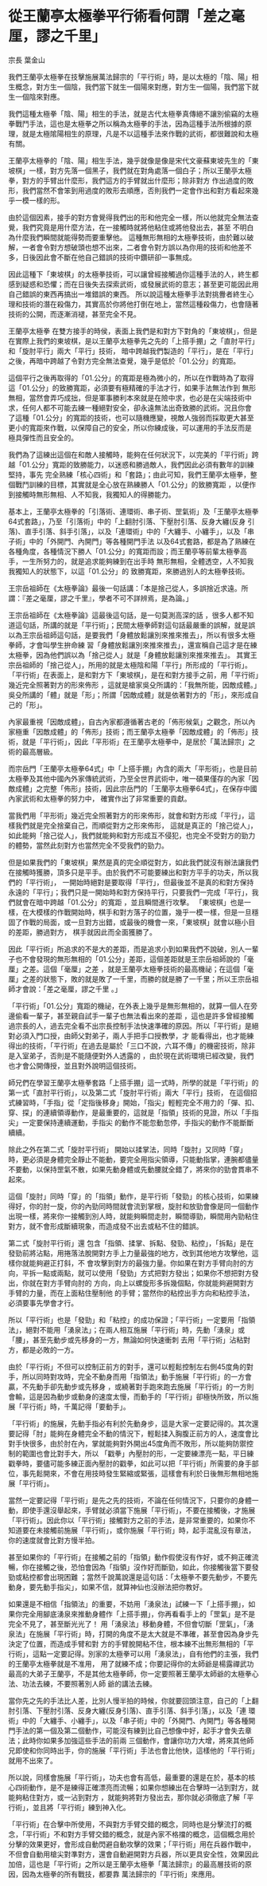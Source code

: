 # 從王蘭亭太極拳平行術看何謂「差之毫厘，謬之千里」

宗長
葉金山

我們王蘭亭太極拳在技擊施展萬法歸宗的「平行術」時，是以太極的「陰、陽」相生概念，對方生一個陰，我們當下就生一個陽來對應，對方生一個陽，我們當下就生一個陰來對應。

我們這種太極拳「陰、陽」相生的手法，就是古代太極拳真傳絕不讓別偷竊的太極拳戰鬥手法，這也是太極拳之所以稱為太極拳的手法，因為這種手法所根據的原理，就是太極隂陽相生的原理，凡是不以這種手法來作戰的武術，都很難說和太極有關。

王蘭亭太極拳的「陰、陽」相生手法，幾乎就像是像是宋代文豪蘇東坡先生的「東坡棋」一樣，對方先落一個黑子，我們就在對角處落一個白子；所以王蘭亭太極拳，對方的手臂出什麼形，我們這方的手臂就出什麼形；除非對方 作出過度的敗形，我們當然不會笨到用過度的敗形去順應，否則我們一定會作出和對方看起來幾乎一模一樣的形。

由於這個因素，接手的對方會覺得我們出的形和他完全一樣，所以他就完全無法查覺，我們究竟是用什麼方法，在一接觸時就將他粘住或將他發出去，甚至 不明白為什麼我們瞬間就能得勢而要重擊他。
這種無形無相的太極拳技術，由於難以破解，一者會令對方想破頭也想不出來，二者會令對方誤以為你用的技術和他差不多，日後因此會不斷在他自己錯誤的技術中鑽研卻一事無成。

因此這種下「東坡棋」的太極拳技術，可以讓曾經接觸過你這種手法的人，終生都感到疑惑和恐懼；而在日後失去探索武術，或發展武術的意志；甚至更可能因此用自己錯誤的東西再搞出一堆錯誤的東西。 所以說這種太極拳手法對挑釁者終生心理和技術的潛在殺傷力，其實高於你將他打倒在地上，當然這種殺傷力，也會隨著技術的公開，而逐漸消褪，甚至完全不見。

王蘭亭太極拳 在雙方接手的時侯，表面上我們是和對方下對角的「東坡棋」，但是在實際上我們的東坡棋，是以王蘭亭太極拳先之先的「上搭手掤」之「直肘平行」和「旋肘平行」兩大「平行」技術， 暗中跨越我們製造的「平行」，是在「平行」之後，再暗中跨越了令對方完全無法查覺，幾乎是低於「01.公分」的寬距。

這個平行之後再取得的「01.公分」的寬距是極為微小的，所以在作戰時為了取得這「01.公分」的致勝寬距，必須要有極精確的手法才行，如果手法無法作到 無形無相，當然會弄巧成拙，但是軍事勝利本來就是在險中求，也必是在尖端技術中求，任何人都不可能去練一種絕對安全，卻永遠無法出奇致勝的武術。況且你會 了這種「01.公分」的寬距的技術，也可以隨機應變，視敵人強弱而採取更大甚至更小的寬距來作戰，以保障自己的安全，所以你練成後，可以運用的手法反而是 極具彈性而且安全的。

我們為了這練出這個在和敵人接觸時，能夠在任何狀況下，以完美的「平行術」跨越「01.公分」寬距的致勝能力，以迷惑和勝過敵人，我們因此必須有數年的訓練堅持，事先 完全熟練「核心四術」和「套路」；由此可知，我們王蘭亭太極拳，整個戰鬥訓練的目標，其實就是全心放在熟練勝人「01.公分」的致勝寬距 ，以便作到接觸時無形無相、人不知我，我獨知人的得勝能力。

基本上，王蘭亭太極拳的「引落術、連環術、串子術、罡氣術」及「王蘭亭太極拳64式套路」，乃至「引落術」中的「上翻肘引落、下壓肘引落、反身大纏(反身 引落)、直手引落、斜手引落」，以及「連環術」中的「大纏手、小纏手」，以及「串子術」中的「外開門、內開門」等各種開門手法 以及64式套路，都是為了熟練在各種角度，各種情況下勝人「01.公分」的寬距而設；而王蘭亭等前輩太極拳高手，一生所努力的，就是追求能夠練到在出手時 無形無相，全體透空，人不知我我獨知人的狀態下，以這「01.公分」的 致勝寬距，來勝過別人的太極拳技術。

王宗岳祖師在《太極拳論》最後一句話講：「本是捨己從人，多誤捨近求遠。所謂：『差之毫厘，謬之千里』，學者不可不詳辨焉，是為論。」

王宗岳祖師在《太極拳論》這最後這句話，是一句莫測高深的話 ，很多人都不知道這句話，所講的就是「平行術」；民間太極拳師對這句話最嚴重的誤解，就是誤以為王宗岳祖師這句話，是要我們「身體放鬆讓別來推來推去」，所以有很多太極拳師，才會叫學生拚命練 習「身體放鬆讓別來推來推去」，還宣稱自己這才是在練太極拳，因為他們誤以為「捨己從人」就是「身體放鬆讓別來推來推去」。
其實王宗岳祖師的「捨己從人」，所用的就是太極陰和陽「平行」所形成的「平行術」。「平行術」在表面上，是和對方下「東坡棋」，是在和對方接手之前，用「平行術」幾近完全照著對方的形來佈形 ，這就是槍家吳殳所講的：「我無所能，因敵成體。」吳殳所講的「體」就是「形」；所謂「因敵成體」就是依著對方的「形」，來形成自己的「形」。

內家最重視「因敵成體」，自古內家都遵循著古老的「佈形候氣」之觀念，所以內家極重「因敵成體」的「佈形」技術；而王蘭亭太極拳「因敵成體」的「佈形」技術，就是「平行術」，因此「平形術」在王蘭亭太極拳中，是居於「萬法歸宗」之術的最高層級。

而宗岳門「王蘭亭太極拳64式」中「上搭手掤」內含的兩大「平形術」，也是目前太極拳及其他中國內外家傳統武術，乃至全世界武術中，唯一碩果僅存的內家「因敵成體」之完整「佈形」技術，因此宗岳門的「王蘭亭太極拳64式」，在保存中國內家武術和太極拳的努力中， 確實作出了非常重要的貢獻。

當我們用「平形術」幾近完全照著對方的形來佈形，就會和對方形成「平行」，這樣我們就是完全捨棄自己，而順從對方之形來佈形， 這就是真正的「捨己從人」，如此能夠「捨己從人」，我們就能夠和對方形成互不侵犯，也完全不受對方的勁力的體勢，當然此刻對方也當然完全不受我們的勁力。

但是如果我們的「東坡棋」果然是真的完全順從對方，如此我們就沒有辦法讓我們在接觸時獲勝，頂多只是平手。由於我們不可能要練出和對方平手的功夫，所以我們的「平行術」， 一開始時絕對是要取得「平行」，但最後並不是真的和對方保持永遠的「平行」；我們只是一開始時和對方保持平行，只要我們一完成「平行」，我們就會在暗中跨越「01.公分」的寬距 ，並且瞬間進行攻擊。
「東坡棋」也是一樣，在大模樣的作戰開始時，棋手和對方落子的位置，幾乎一模一樣，但是一旦穩固了作戰的局面，或一旦對方出錯，或最後的機會一來，「東坡棋」就會以極小目的差距，勝過對方， 棋手就因此而全面獲勝了。

因此「平行術」所追求的不是大的差距，而是追求小到如果我們不說破，別人一輩子也不會發現的無形無相的「01.公分」差距，這個差距就是王宗岳祖師說的「毫厘」之差。這個「毫厘」之差 ，就是王蘭亭太極拳技術的最高機祕；在這個「毫厘」之差的狀態下，敗的就是敗了一千里，而勝的就是勝了一千里；所以王宗岳祖師才會說：「差之毫厘，謬之千里 。」

「平行術」「01.公分」寬距的機祕，在外表上幾乎是無形無相的，就算一個人在旁邊偷看一輩子，甚至親自試手一輩子也無法看出來的差距 ，這也是許多曾經接觸過宗長的人，過去完全看不出宗長控制手法快速準確的原因。所以「平行術」是絕對必須入門口授，由師父對弟子，兩人手把手口授教學，才 能看得出，也才能練得出的技術，「平行術」在過去是屬於「三口不說，六耳不傳」的機密技術，除非是入室弟子，否則是不能隨便對外人透露的 ，由於現在武術環境已經改變，我們也才會公開傳授，並且對外說明這個技術。

師兄們在學習王蘭亭太極拳套路「上搭手掤」這一式時，所學的就是「平行術」的第一式「直肘平行術」，以及第二式「旋肘平行術」兩大「平行」技術， 在這個招式練習時，「手指」從「定指後移身」開始，「指尖」輕輕完全不用力的「彈、扣、穿、探」的連續領導動作，是最重要的，這就是「指領」技術的見證，所以「手指尖」一定要保持連續運動，手指尖 的動作不能忽動忽停，手指尖的動作不能斷斷續續。

除此之外在第二式「旋肘平行術」 開始以揉掌法，同時「旋肘」又同時「穿」時，更必須是身體完全靜止不能動，要完全用指尖領導，只能動指掌，連腕都儘量不要動，以保持罡氣不散，如果先動身體或先動腰就全錯了，將來你的勁會貫串不起來。

這個「旋肘」同時「穿」的「指領」動作，是平行術「發勁」的核心技術，如果練得好，你的肘一旋，你的內勁同時間就會流到掌根，旋肘和放勁會像是同一個動作 出現一樣，將來你一接觸到別人時，就能夠瞬間走肘，瞬間導勁，瞬間用內勁粘住對方，就不會形成斷續現象，而造成發不出去或粘不住的錯誤。

第二式「旋肘平行術」還 包含「指領、揉掌、拆點、發勁、粘控」，「拆點」是在發勁前將沾點，用捲落法脫開對方手上力量最強的地方，改到其他地方攻擊他，這樣你就能夠避正打斜，不 會攻擊到對方的最強力量。你如果在對方手臂向肘的方向，平拆一點或兩點，就可以使用「發勁」方式把對方發出；如果你不想把對方發出，你就在對方手臂向肘的 方向，向上以螺旋形多拆幾個點，你就能夠避開對方手臂的力量，而在上面粘住壓制他 的手臂；當然你的粘控出手方向和粘控手法，必須要事先學會才行。

所以「平行術」也是「發勁」和「粘控」的成功保證；「平行術」一定要用「指領法」，絕對不能用「湧泉法」；在兩人相互施展「平行術」時，先動「湧泉」或「腰」，甚至先動步或先移身的一方，無論如何快速衝刺 去用「平行術」沾粘對方，都是必敗的一方。

由於「平行術」不但可以控制正前方的對手，還可以輕鬆控制左右側45度角的對手，所以同時對攻時，完全不動身而用「指領法」動手施展「平行術」的一方會贏，不先動手卻先動步或先移身 ，或繞著對手跑來跑去施展「平行術」的一方則會輸，這是因為動步或動身的速度太慢，而動手的「平行術」卻極快所致，所以施展「平行術」時，千萬記得「要動手」。

「平行術」的施展，先動手指必有利於先動身步，這是大家一定要記得的。其次還要記得「肘」能夠在身體完全不動的情況下，輕鬆揉入胸腹正前方的人，速度會比對手快很多，由於肘在內，掌就能夠對外開出45度角而不敗形，所以能夠防禦控制的範圍也會比對手大，所以 「戳拳」內壓肘的形，一定要練漂亮一點，平日練戳拳時，要儘可能多練正面內壓肘的戳拳，如此可以把「平行術」所需要的身手部位，事先鬆開來，不會在用技時發生緊縮或緊張，這樣會有利於日後無形無相地施展「平行術」。

當然一定要記得「平行術」是先之先的技術，不論在任何情況下，只要你的身體一動，即使手還沒舉起來，手臂就必須當下施展「平行術」，不要在接觸後，才施展 「平行術」。因此你以「平行術」接觸對方之前的手法，是非常重要的，如果你不知道要在未接觸前施展「平行術」，或你施展「平行術」時，起手混亂沒有章法， 你的速度就會比對方慢半拍。

甚至如果你的「平行術」在接觸之前的「指領」動作假使沒有作好，或不夠正確流暢，你在接觸之後，恐怕會因為「指領」沒作好而斷勁，如此，你接觸後當下要發勁或粘控都會出現困難 ；當然千說萬說還是這句話：「太極拳不要先動步，不要先動身，要先動手指尖」，如果不信，就算神仙也沒辦法把你教好。

如果還是不相信「指領法」的重要，不妨用「湧泉法」試練一下「上搭手掤」，如果你完全用腳底湧泉來推動身體作「上搭手掤」，你再看看手上的「罡氣」是不是完全不見了，甚至斷光光了！
用「湧泉法」移動身體，不但會切斷「罡氣」，「湧泉法」在施展「平行術」時，打開的角度不是太大就是不準確，甚至會因為身步先決定了位置，而造成手臂和對 方的手臂脫開粘不住，根本練不出無形無相的「平行術」，這點一定要記得。別家的太極拳可以用「湧泉法」，自有他們的主張，我們的王蘭亭太極拳就是不准用， 用了就練不成；你要記得你的太師爺是楊露禪武功最高的大弟子王蘭亭，不是其他太極拳師，你一定要照著王蘭亭太師爺的太極拳心法、功法去練，不要照著別人師 爺的講法去練。

當你先之先的手法比人差，比別人慢半拍的時候，你就要回頭注意，自己的「上翻肘引落、下壓肘引落、反身大纏(反身引落)、直手引落、斜手引落」，以及「連 環術」中的「大纏手、小纏手」，以及「串子術」中的「外開門、內開門」等各種開門手法的第一個及第二個動作，可能沒有練到比自己想像中好，起手才會失去章 法；此時你如果多加強這些手法的前兩 三個動作，會讓你功力大增，將來其他師兄即使和你同時出手，你的施展「平行術」手法也會比他快，這樣他的「平行術」就用不出來了。

所以說，同樣會施展「平行術」，功夫也會有高低，最重要的還是在於，基本的核心四術動作，是不是練得正確漂亮而流暢；如果你想練出在合擊時一沾到對方，就能夠粘住對方，或一沾到對方 ，就能夠將對方發出去，那你就必須徹底了解「平行術」，並且將「平行術」練到神入化。

「平行術」在合擊中所使用，不與對方手臂交錯的概念，同時也是分擊流打的概念，「平行術」不和對方手臂交錯的概念，就是內家不格擋的概念，這個概念用於分擊的效果更好，會形成自動閃避自動攻擊的效果；「平行術」用在兵器作戰中， 不但會自動用槍尖對準對方，還會自動避開對方兵器，所以更具安全性，效果因此加倍，這也是「平行術」之所以是王蘭亭太極拳「萬法歸宗」的最高層技術的原因，因為太極拳的所有戰技，都要靠 萬法歸宗的「平行術」來應用。
